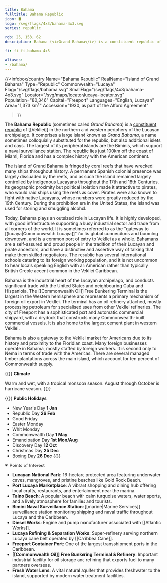 ```yaml
---
title: Bahama
fulltitle: Bahama Republic
icon: 🛢️
logo: /svg/flags/4x3/bahama-4x3.svg
series: republic

rgb: 25, 153, 62
description: Bahama (<i>Grand Bahama</i>) is a constituent republic of Vekllei located in the Lucayan Archipelago.

fi: fi fi-bahama-4x3

aliases:
- /bahama/
---
```

{{<infobox/country
	 Name="Bahama Republic"
	 RealName="Island of Grand Bahama"
	 Type="Republic"
	 Commonwealth="Lucaya"
	 Flag="/svg/flags/bahama.svg"
	 SmallFlag="/svg/flags/4x3/bahama-4x3.svg"
	 Locator="/svg/maps/locator/lucaya-locator.svg"
	 Population="80,346"
	 Capital="Freeport"
	 Languages="English, Lucayan"
	 Area="1,373 km²"
	 Accession="1930, as part of the Alford Agreement"
 >}}

The <span class="fi fi-bahama-4x3"></span> **Bahama Republic** (sometimes called *Grand Bahama*) is a [constituent republic](/republics/) of [[Vekllei]] in the northern and western periphery of the Lucayan archipelago. It comprises a large island known as *Grand Bahama*, a name sometimes colloquially substituted for the republic, but also additional islets and cays. The largest of its peripheral islands are the Biminis, which support a naval surveillance station. The republic lies just 100km off the coast of Miami, Florida and has a complex history with the American continent.

The island of Grand Bahama is fringed by coral reefs that have wrecked many ships throughout history. A permanent Spanish colonial presence was largely dissuaded by the reefs, and as such the island remained largely controlled by indigenous Lucayans throughout the 17th and 18th Centuries. Its geographic proximity but political isolation made it attractive to pirates, who would raid ships using the reefs as cover. Pirates were also known to fight with native Lucayans, whose numbers were greatly reduced by the 19th Century. During the prohibition era in the United States, the island was used for storing and smuggling alcohol.

Today, Bahama plays an outsized role in Lucayan life. It is highly developed, with good infrastructure supporting a busy industrial sector and trade from all corners of the world. It is sometimes referred to as the "gateway to [[lucaya|Commonwealth Lucaya]]" for its global connections and booming downtown, and is a common port of entry to Vekllei as a whole. Bahamans are a self-assured and proud people in the tradition of their Lucayan and pirate ancestors, and have a distinctive and assertive way of talking that make them skilled negotiators. The republic has several international schools catering to its foreign working population, and it is not uncommon to hear locals speaking English with an American rather than typically British Creole accent common in the Vekllei Caribbean.

Bahama is the industrial heart of the Lucayan archipelago, and conducts significant trade with the United States and neighbouring Cuba and Hispaniola. The [[Commonwealth Oil]] Free Bunkering Terminal is the largest in the Western hemisphere and represents a primary mechanism of foreign oil export in Vekllei. The terminal has an oil refinery attached, mostly processing petroleum for specialised uses from other Vekllei refineries. The city of Freeport has a sophisticated port and automatic commercial shipyard, with a drydock that constructs many Commonwealth-built commercial vessels. It is also home to the largest cement plant in western Vekllei.

Bahama is also a gateway to the Vekllei market for Americans due to its history and proximity to the Floridian coast. Many foreign businesses operate in Bahama, mostly staffed by foreign workers. It is second only to Nema in terms of trade with the Americas. There are several managed timber plantations across the main island, which account for ten percent of Commonwealth supply.

{{<note table>}}
**Climate**

Warm and wet, with a tropical monsoon season. August through October is hurricane season.
{{</note>}}

{{<note table>}}
**Public Holidays**

* New Year's Day **1 Jan**
* Republic Day **26 Feb**
* Good Friday
* Easter Monday
* Whit Monday
* Commonwealth Day **1 May**
* Emancipation Day **1st Mon/Aug**
* Discovery Day **12 Oct**
* Christmas Day **25 Dec**
* Boxing Day **26 Dec**
{{</note>}}

<details open>
  <summary>Points of Interest</summary>

  - **Lucayan National Park**: 16-hectare protected area featuring underwater caves, mangroves, and pristine beaches like Gold Rock Beach.
  - **Port Lucaya Marketplace**: A vibrant shopping and dining hub offering local crafts, restaurants, and entertainment near the marina.
  - **Taino Beach**: A popular beach with calm turquoise waters, water sports, and a lively atmosphere for families and tourists.
  - **Bimini Naval Surveillance Station**: [[marine|Marine Services]] surveillance station monitoring shipping and naval traffic throughout Lucaya and the Caribbean.
  - **Diesel Works**: Engine and pump manufacturer associated with [[Atlantic Works]].
  - **Lucaya Refining & Separation Works**: Super-refinery serving northern Lucaya cane belt operated by [[Caribbea Cane]].  
  - **Freeport Container Port**: One of the largest transshipment ports in the Caribbean.
  - **[[Commonwealth Oil]] Free Bunkering Terminal & Refinery**: Important industrial facility for oil storage and refining that exports fuel to many partners overseas.
  - **Fresh Water Lens**: A vital natural aquifer that provides freshwater to the island, supported by modern water treatment facilities.
</details>

